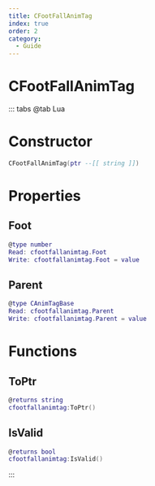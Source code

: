 ```yaml
---
title: CFootFallAnimTag
index: true
order: 2
category:
  - Guide
---
```


# CFootFallAnimTag

::: tabs
@tab Lua
# Constructor
```lua
CFootFallAnimTag(ptr --[[ string ]])
```
# Properties
## Foot 
```lua
@type number
Read: cfootfallanimtag.Foot
Write: cfootfallanimtag.Foot = value
```
## Parent 
```lua
@type CAnimTagBase
Read: cfootfallanimtag.Parent
Write: cfootfallanimtag.Parent = value
```
# Functions
## ToPtr
```lua
@returns string
cfootfallanimtag:ToPtr()
```
## IsValid
```lua
@returns bool
cfootfallanimtag:IsValid()
```

:::
